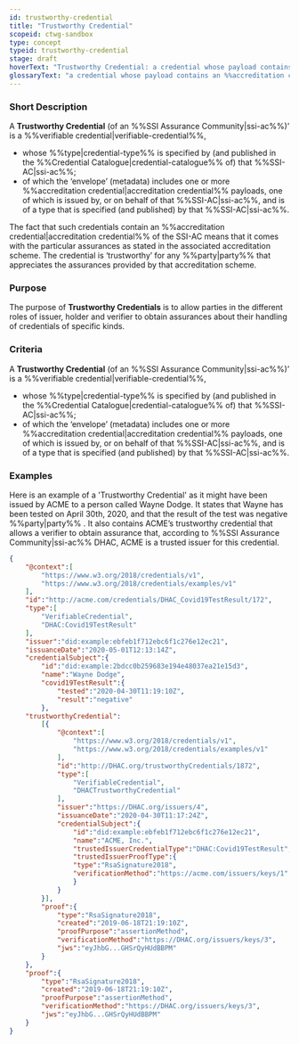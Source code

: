 ```yaml
---
id: trustworthy-credential
title: "Trustworthy Credential"
scopeid: ctwg-sandbox
type: concept
typeid: trustworthy-credential
stage: draft
hoverText: "Trustworthy Credential: a credential whose payload contains an accreditation credential for credentials of the kind that the trustworthy credential instantiates."
glossaryText: "a credential whose payload contains an %%accreditation credential|accreditation credential%% for credentials of the kind that the trustworthy credential instantiates."
---
```


### Short Description
A **Trustworthy Credential** (of an %%SSI Assurance Community|ssi-ac%%)’ is a %%verifiable credential|verifiable-credential%%,
- whose %%type|credential-type%% is specified by (and published in the %%Credential Catalogue|credential-catalogue%% of) that %%SSI-AC|ssi-ac%%;
- of which the ‘envelope’ (metadata) includes one or more %%accreditation credential|accreditation credential%% payloads, one of which is issued by, or on behalf of that  %%SSI-AC|ssi-ac%%, and is of a type that is specified (and published) by that %%SSI-AC|ssi-ac%%.

The fact that such credentials contain an %%accreditation credential|accreditation credential%% of the SSI-AC means that it comes with the particular assurances as stated in the associated accreditation scheme. The credential is ‘trustworthy’ for any %%party|party%% that appreciates the assurances provided by that accreditation scheme.

### Purpose
The purpose of **Trustworthy Credentials** is to allow parties in the different roles of issuer, holder and verifier to obtain assurances about their handling of credentials of specific kinds.

### Criteria
A **Trustworthy Credential** (of an %%SSI Assurance Community|ssi-ac%%)’ is a %%verifiable credential|verifiable-credential%%,
- whose %%type|credential-type%% is specified by (and published in the %%Credential Catalogue|credential-catalogue%% of) that %%SSI-AC|ssi-ac%%;
- of which the ‘envelope’ (metadata) includes one or more %%accreditation credential|accreditation credential%% payloads, one of which is issued by, or on behalf of that  %%SSI-AC|ssi-ac%%, and is of a type that is specified (and published) by that %%SSI-AC|ssi-ac%%.

### Examples
Here is an example of a 'Trustworthy Credential' as it might have been issued by ACME to a person called Wayne Dodge. It states that Wayne has been tested on April 30th, 2020, and that the result of the test was negative %%party|party%% . It also contains ACME’s trustworthy credential that allows a verifier to obtain assurance that, according to %%SSI Assurance Community|ssi-ac%% DHAC, ACME is a trusted issuer for this credential.

~~~json
{
    "@context":[
        "https://www.w3.org/2018/credentials/v1",
        "https://www.w3.org/2018/credentials/examples/v1"
    ],
    "id":"http://acme.com/credentials/DHAC_Covid19TestResult/172",
    "type":[
        "VerifiableCredential",
        "DHAC:Covid19TestResult"
    ],
    "issuer":"did:example:ebfeb1f712ebc6f1c276e12ec21",
    "issuanceDate":"2020-05-01T12:13:14Z",
    "credentialSubject":{
        "id":"did:example:2bdcc0b259683e194e48037ea21e15d3",
        "name":"Wayne Dodge",
        "covid19TestResult":{
            "tested":"2020-04-30T11:19:10Z",
            "result":"negative"
        },
    "trustworthyCredential":
        [{
            "@context":[
                "https://www.w3.org/2018/credentials/v1",
                "https://www.w3.org/2018/credentials/examples/v1"
            ],
            "id":"http://DHAC.org/trustworthyCredentials/1872",
            "type":[
                "VerifiableCredential",
                "DHACTrustworthyCredential"
            ],
            "issuer":"https://DHAC.org/issuers/4",
            "issuanceDate":"2020-04-30T11:17:24Z",
            "credentialSubject":{
                "id":"did:example:ebfeb1f712ebc6f1c276e12ec21",
                "name":"ACME, Inc.",
                "trustedIssuerCredentialType":"DHAC:Covid19TestResult",
                "trustedIssuerProofType":{
                "type":"RsaSignature2018",
                "verificationMethod":"https://acme.com/issuers/keys/1"
                }
            }
        }],
        "proof":{
            "type":"RsaSignature2018",
            "created":"2019-06-18T21:19:10Z",
            "proofPurpose":"assertionMethod",
            "verificationMethod":"https://DHAC.org/issuers/keys/3",
            "jws":"eyJhbG...GHSrQyHUdBBPM"
        }
    },
    "proof":{
        "type":"RsaSignature2018",
        "created":"2019-06-18T21:19:10Z",
        "proofPurpose":"assertionMethod",
        "verificationMethod":"https://DHAC.org/issuers/keys/3",
        "jws":"eyJhbG...GHSrQyHUdBBPM"
    }
}
~~~
